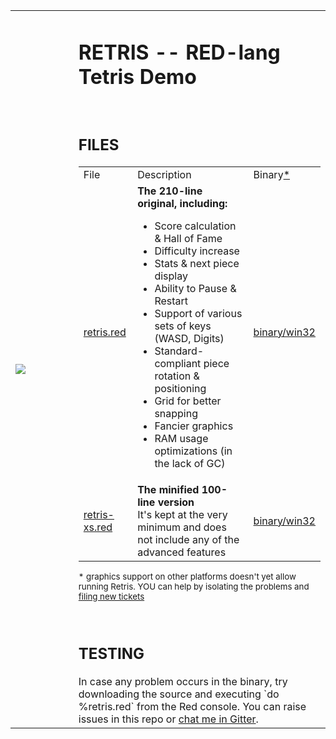 <table><tr height="300">
<td width="20%"><img src="https://gitlab.com/hiiamboris/retris/raw/binary/media/sshot.jpg"></td>
<td><h1>RETRIS -- RED-lang Tetris Demo</h1>
<br><h2>FILES</h2>
<table>
<tr> <td> File <td> Description <td> Binary<a href="#footnote1">*</a>
<tr> <td> <a href="https://gitlab.com/hiiamboris/retris/raw/master/retris.red">retris.red</a> <td> <b>The 210-line original, including: </b><ul>
    <li> Score calculation & Hall of Fame
    <li> Difficulty increase
    <li> Stats & next piece display
    <li> Ability to Pause & Restart
    <li> Support of various sets of keys (WASD, Digits)
    <li> Standard-compliant piece rotation & positioning
    <li> Grid for better snapping
    <li> Fancier graphics
    <li> RAM usage optimizations (in the lack of GC)
    </ul> <td> <a href="https://gitlab.com/hiiamboris/retris/raw/binary/retris.exe">binary/win32</a>
<tr> <td> <a href="https://gitlab.com/hiiamboris/retris/raw/master/retris-xs.red">retris-xs.red</a> <td>
    <b>The minified 100-line version</b>
    <br>It's kept at the very minimum and does not include any of the advanced features
    <td> <a href="https://gitlab.com/hiiamboris/retris/raw/binary/retris-xs.exe">binary/win32</a>
</table>
<p id="footnote1"><small>* graphics support on other platforms doesn't yet allow running Retris. YOU can help by isolating the problems and <a href="https://github.com/red/red/issues/new">filing new tickets</a></small></p>
<br><h2>TESTING</h2>
In case any problem occurs in the binary, try downloading the source and executing `do %retris.red` from the Red console. You can raise issues in this repo or <a href="https://gitter.im/hiiamboris">chat me in Gitter</a>.
</tr></table>

